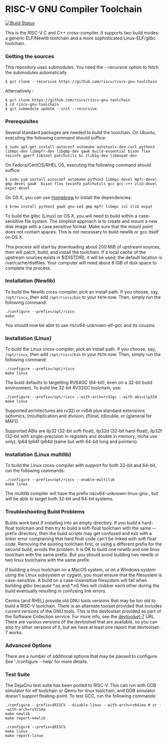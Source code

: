 RISC-V GNU Compiler Toolchain
=============================

[![Build Status](https://travis-ci.org/riscv/riscv-gnu-toolchain.svg?branch=master)](https://travis-ci.org/riscv/riscv-gnu-toolchain)

This is the RISC-V C and C++ cross-compiler. It supports two build modes:
a generic ELF/Newlib toolchain and a more sophisticated Linux-ELF/glibc
toolchain.

###  Getting the sources

This repository uses submodules. You need the --recursive option to fetch the submodules automatically

    $ git clone --recursive https://github.com/riscv/riscv-gnu-toolchain
    
Alternatively :

    $ git clone https://github.com/riscv/riscv-gnu-toolchain
    $ cd riscv-gnu-toolchain
    $ git submodule update --init --recursive
    
    

### Prerequisites

Several standard packages are needed to build the toolchain.  On Ubuntu,
executing the following command should suffice:

    $ sudo apt-get install autoconf automake autotools-dev curl python3 libmpc-dev libmpfr-dev libgmp-dev gawk build-essential bison flex texinfo gperf libtool patchutils bc zlib1g-dev libexpat-dev

On Fedora/CentOS/RHEL OS, executing the following command should suffice:

    $ sudo yum install autoconf automake python3 libmpc-devel mpfr-devel gmp-devel gawk  bison flex texinfo patchutils gcc gcc-c++ zlib-devel expat-devel

On OS X, you can use [Homebrew](http://brew.sh) to install the dependencies:

    $ brew install python3 gawk gnu-sed gmp mpfr libmpc isl zlib expat

To build the glibc (Linux) on OS X, you will need to build within a case-sensitive file
system.  The simplest approach is to create and mount a new disk image with
a case sensitive format.  Make sure that the mount point does not contain spaces. This is not necessary to build newlib or gcc itself on OS X.

This process will start by downloading about 200 MiB of upstream sources, then
will patch, build, and install the toolchain.  If a local cache of the
upstream sources exists in $(DISTDIR), it will be used; the default location
is /var/cache/distfiles.  Your computer will need about 8 GiB of disk space to
complete the process.

### Installation (Newlib)

To build the Newlib cross-compiler, pick an install path.  If you choose,
say, `/opt/riscv`, then add `/opt/riscv/bin` to your `PATH` now.  Then, simply
run the following command:

    ./configure --prefix=/opt/riscv
    make

You should now be able to use riscv64-unknown-elf-gcc and its cousins.

### Installation (Linux)

To build the Linux cross-compiler, pick an install path.  If you choose,
say, `/opt/riscv`, then add `/opt/riscv/bin` to your `PATH` now.  Then, simply
run the following command:

    ./configure --prefix=/opt/riscv
    make linux

The build defaults to targetting RV64GC (64-bit), even on a 32-bit build
environment.  To build the 32-bit RV32GC toolchain, use:

    ./configure --prefix=/opt/riscv --with-arch=rv32gc --with-abi=ilp32d
    make linux

Supported architectures are rv32i or rv64i plus standard extensions (a)tomics,
(m)ultiplication and division, (f)loat, (d)ouble, or (g)eneral for MAFD.

Supported ABIs are ilp32 (32-bit soft-float), ilp32d (32-bit hard-float),
ilp32f (32-bit with single-precision in registers and double in memory, niche
use only), lp64 lp64f lp64d (same but with 64-bit long and pointers).

### Installation (Linux multilib)

To build the Linux cross-compiler with support for both 32-bit and
64-bit, run the following commands:

    ./configure --prefix=/opt/riscv --enable-multilib
    make linux

The multilib compiler will have the prefix riscv64-unknown-linux-gnu-,
but will be able to target both 32-bit and 64-bit systems.

### Troubleshooting Build Problems

Builds work best if installing into an empty directory.  If you build a
hard-float toolchain and then try to build a soft-float toolchain with
the same --prefix directory, then the build scripts may get confused
and exit with a linker error complaining that hard float code can't be
linked with soft float code.  Removing the existing toolchain first, or
using a different prefix for the second build, avoids the problem.  It
is OK to build one newlib and one linux toolchain with the same prefix.
But you should avoid building two newlib or two linux toolchains with
the same prefix.

If building a linux toolchain on a MacOS system, or on a Windows system
using the Linux subsystem or cygwin, you must ensure that the filesystem
is case-sensitive.  A build on a case-insensitive filesystem will fail when
building glibc because \*.os and \*.oS files will clobber each other during
the build eventually resulting in confusing link errors.

Centos (and RHEL) provide old GNU tools versions that may be too old to build
a RISC-V toolchain.  There is an alternate toolset provided that includes
current versions of the GNU tools.  This is the devtoolset provided as part
of the Software Collection service.  For more info, see the
[devtoolset-7](https://www.softwarecollections.org/en/scls/rhscl/devtoolset-7/)
URL.  There are various versions of the devtoolset that are available, so you
can also try other versions of it, but we have at least one report that
devtoolset-7 works.

### Advanced Options

There are a number of additional options that may be passed to
configure.  See './configure --help' for more details.

### Test Suite

The DejaGnu test suite has been ported to RISC-V.  This can run with GDB
simulator for elf toolchain or Qemu for linux toolchain, and GDB simulator
doesn't support floating-point.
To test GCC, run the following commands:

    ./configure --prefix=$RISCV --disable-linux --with-arch=rv64ima # or --with-arch=rv32ima
    make newlib
    make report-newlib

    ./configure --prefix=$RISCV
    make linux
    make report-linux
